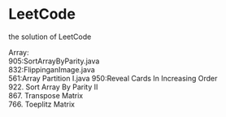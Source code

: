 # LeetCode
the solution of LeetCode

Array:  
905:SortArrayByParity.java  
832:FlippinganImage.java     
561:Array Partition I.java
950:Reveal Cards In Increasing Order  
922. Sort Array By Parity II  
867. Transpose Matrix  
766. Toeplitz Matrix  
